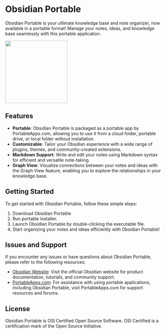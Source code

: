 # Obsidian Portable

Obsidian Portable is your ultimate knowledge base and note organizer, now available in a portable format! Manage your notes, ideas, and knowledge base seamlessly with this portable application.

<img src="https://obsidian.md/images/obsidian-logo-gradient.svg" width="200" />

## Features

- **Portable**: Obsidian Portable is packaged as a portable app by PortableApps.com, allowing you to use it from a cloud folder, portable drive, or local folder without installation.
- **Customizable**: Tailor your Obsidian experience with a wide range of plugins, themes, and community-created extensions.
- **Markdown Support**: Write and edit your notes using Markdown syntax for efficient and versatile note-taking.
- **Graph View**: Visualize connections between your notes and ideas with the Graph View feature, enabling you to explore the relationships in your knowledge base.

## Getting Started

To get started with Obsidian Portable, follow these simple steps:

1. Download Obsidian Portable
2. Run portable installer.
3. Launch Obsidian Portable by double-clicking the executable file.
4. Start organizing your notes and ideas efficiently with Obsidian Portable!

## Issues and Support

If you encounter any issues or have questions about Obsidian Portable, please refer to the following resources:

- [Obsidian Website](https://obsidian.md/): Visit the official Obsidian website for product documentation, tutorials, and community support.
- [PortableApps.com](https://portableapps.com/): For assistance with using portable applications, including Obsidian Portable, visit PortableApps.com for support resources and forums.

## License

Obsidian Portable is OSI Certified Open Source Software. OSI Certified is a certification mark of the Open Source Initiative.
